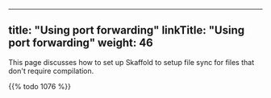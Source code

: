 
---
title: "Using port forwarding"
linkTitle: "Using port forwarding"
weight: 46
---

This page discusses how to set up Skaffold to setup file sync for files that don't require compilation.
 
{{% todo 1076 %}} 
